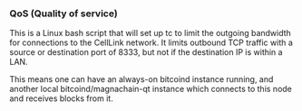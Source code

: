 ### QoS (Quality of service) ###

This is a Linux bash script that will set up tc to limit the outgoing bandwidth for connections to the CellLink network. It limits outbound TCP traffic with a source or destination port of 8333, but not if the destination IP is within a LAN.

This means one can have an always-on bitcoind instance running, and another local bitcoind/magnachain-qt instance which connects to this node and receives blocks from it.
